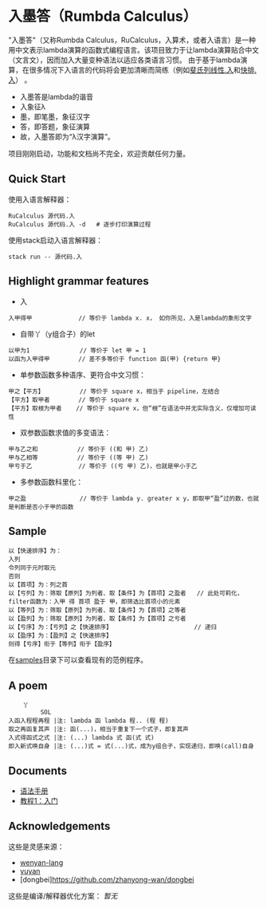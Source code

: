 # 入墨答（Rumbda Calculus）

"入墨答"（又称Rumbda Calculus，RuCalculus，入算术，或者入语言）是一种用中文表示lambda演算的函数式编程语言。该项目致力于让lambda演算贴合中文（文言文），因而加入大量变种语法以适应各类语言习惯。 由于基于lambda演算，在很多情况下入语言的代码将会更加清晰而简练（例如[斐氏列线性.入](./samples/斐氏列线性.入)和[快排.入](./samples/快排.入)） 。

- 入墨答是lambda的谐音
- 入象征λ
- 墨，即笔墨，象征汉字
- 答，即答题，象征演算
- 故，入墨答即为“λ汉字演算”。


项目刚刚启动，功能和文档尚不完全，欢迎贡献任何力量。

## Quick Start

使用入语言解释器：
```
RuCalculus 源代码.入
RuCalculus 源代码.入 -d   # 逐步打印演算过程
```

使用stack启动入语言解释器：
```
stack run -- 源代码.入
```

## Highlight grammar features

- 入
```
入甲得甲             // 等价于 lambda x. x， 如你所见，入是lambda的象形文字
```
- 自带丫（y组合子）的let
```
以甲为1              // 等价于 let 甲 = 1
以函为入甲得甲        // 差不多等价于 function 函(甲) {return 甲}
```
- 单参数函数多种语序、更符合中文习惯：
```
甲之【平方】          // 等价于 square x，相当于 pipeline，左结合
【平方】取甲者        // 等价于 square x
【平方】取根为甲者    // 等价于 square x，但“根”在语法中并无实际含义，仅增加可读性
```
- 双参数函数求值的多变语法：
```
甲与乙之和           // 等价于 ((和 甲) 乙)
甲与乙相等           // 等价于 ((等 甲) 乙)
甲亏于乙             // 等价于 ((亏 甲) 乙)，也就是甲小于乙
```
- 多参数函数科里化：
```
甲之盈               // 等价于 lambda y. greater x y，即取甲“盈”过的数，也就是判断是否小于甲的函数
```

## Sample

```
以【快速排序】为：
入列
令列同于元时取元
否则
以【首项】为：列之首
以【亏列】为：筛取【原列】为列者、取【条件】为【首项】之盈者   // 此处可莉化，filter函数为：入甲 得 首项 盈于 甲，即筛选比首项小的元素
以【等列】为：筛取【原列】为列者、取【条件】为【首项】之等者
以【盈列】为：筛取【原列】为列者、取【条件】为【首项】之亏者
以【亏序】为：【亏列】之【快速排序】                       // 递归
以【盈序】为：【盈列】之【快速排序】
则得【亏序】衔于【等列】衔于【盈序】
```

在[samples](./samples/)目录下可以查看现有的范例程序。

## A poem

```
    丫
         SOL
入函入程程再程 |注: lambda 函 lambda 程.. (程 程)
取之再函复其声 |注: 函(...)，相当于重复下一个式子，即复其声
入式得函式之式 |注: (...) lambda 式 函(式 式)
即入新式唤自身 |注: (...)式 = 式(...)式，成为y组合子，实现递归，即唤(call)自身
```

## Documents

- [语法手册](./doc/Manual.md)
- [教程1：入门](./doc/Tutorial1.md)

## Acknowledgements

这些是灵感来源：
- [wenyan-lang](https://github.com/wenyan-lang/wenyan)
- [yuyan](https://github.com/yuyan-lang/yuyan/)
- [dongbei]https://github.com/zhanyong-wan/dongbei

这些是编译/解释器优化方案：
_暂无_
